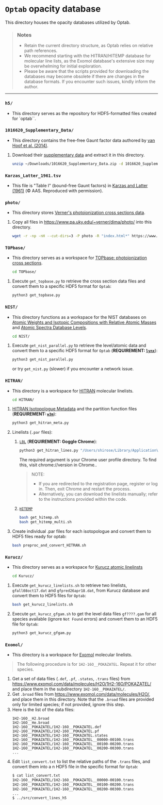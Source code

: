 # **`Optab` opacity database**

This directory houses the opacity databases utilized by Optab.

> ### Notes
> - Retain the current directory structure, as Optab relies on relative path references.
> - We recommend starting with the HITRAN/HITEMP database for molecular line lists, as the Exomol database's extensive size may be overwhelming for initial exploration.
> - Please be aware that the scripts provided for downloading the databases may become obsolete if there are changes in the database formats. If you encounter such issues, kindly inform the author.
---
### `h5/`
- This directory serves as the repository for HDF5-formatted files created for `optab``.

### `1016620_Supplementary_Data/`
- This directory contains the free-free Gaunt factor data authored by [van Hoof et al. (2014)](https://academic.oup.com/mnras/article/444/1/420/1016620).
1. Download their [supplementary data](https://academic.oup.com/mnras/article/444/1/420/1016620#supplementary-data) and extract it in this directory.
   ```bash
   unzip ~/Downloads/1016620_Supplementary_Data.zip -d 1016620_Supplementary_Data
   ```

### `Karzas_Latter_1961.tsv`
- This file is "Table I" (bound-free Gaunt factors) in [Karzas and Latter (1961)](http://articles.adsabs.harvard.edu/pdf/1961ApJS....6..167K) (&copy; AAS. Reproduced with permission).

### `photo/`
- This directory stores [Verner's photoionization cross sections data](https://www.pa.uky.edu/~verner/photo.html).
1. Copy all files in https://www.pa.uky.edu/~verner/dima/photo/ into this directory.
   ```bash
   wget -r -np -nH --cut-dirs=3 -P photo -R "index.html*" https://www.pa.uky.edu/~verner/dima/photo/
   ```

### `TOPbase/`
- This directory serves as a workspace for [TOPbase: photoionization cross sections](http://cdsweb.u-strasbg.fr/topbase/xsections.html).
   ```bash
   cd TOPbase/
   ```
1. Execute `get_topbase.py` to retrieve the cross section data files and convert them to a specific HDF5 format for `Optab`:
   ```bash
   python3 get_topbase.py
   ```

### `NIST/`
- This directory functions as a workspace for the NIST databases on [Atomic Weights and Isotopic Compositions with Relative Atomic Masses](https://www.nist.gov/pml/atomic-weights-and-isotopic-compositions-relative-atomic-masses) and [Atomic Spectra Database Levels](https://physics.nist.gov/PhysRefData/ASD/levels_form.html).
   ```bash
   cd NIST/
   ```
1. Execute `get_nist_parallel.py` to retrieve the level/atomic data and convert them to a specific HDF5 format for `Optab` (**REQUIREMENT: [`lynx`](https://lynx.invisible-island.net/)**):
   ```bash
   python3 get_nist_parallel.py
   ```
   or try `get_nist.py` (slower) if you encounter a network issue.

### `HITRAN/`
- This directory is a workspace for [HITRAN](https://hitran.org/) molecular linelists.
   ```bash
   cd HITRAN/
   ```
1. [HITRAN Isotopologue Metadata](https://hitran.org/docs/iso-meta/) and the partition function files (**REQUIREMENT: [`w3m`](https://w3m.sourceforge.net/)**):
   ```bash
   python3 get_hitran_meta.py
   ```
1. Linelists (`.par` files):
   1. [`LBL`](https://hitran.org/lbl/) (**REQUIREMENT: Goggle Chrome**):
      
      ```bash
      python3 get_hitran_lines.py "/Users/shirose/Library/Application\ Support/Google/Chrome/Default"
      ```
      The required argument is your Chrome user profile directory. To find this, visit chrome://version in Chrome..

      >NOTE:
      >- If you are redirected to the registration page, register or log in. Then, exit Chrome and restart the process.
      >- Alternatively, you can download the linelists manually; refer to the instructions provided within the code.
   1. [`HITEMP`](https://hitran.org/hitemp/)
      ```bash
      bash get_hitemp.sh
      bash get_hitemp_multi.sh
      ```
1. Create individual .par files for each isotopologue and convert them to HDF5 files ready for optab:
   ```bash
   bash preproc_and_convert_HITRAN.sh
   ```

### `Kurucz/`
- This directory serves as a workspace for [Kurucz atomic linelinsts](http://kurucz.harvard.edu/linelists.html)
   ```bash
   cd Kurucz/
   ```
1. Execute `get_kurucz_linelists.sh` to retrieve two linelists, `gfall08oct17.dat` and `gfpred26apr18.dat`, from Kurucz database and convert them to HDF5 files for `Optab`:
   ```bash
   bash get_kurucz_linelists.sh
   ```
2. Execute `get_kurucz_gfgam.sh` to get the level data files `gf????.gam` for all species available (ignore `Not Found` errors) and convert them to an HDF5 file for `Optab`:
   ```bash
   python3 get_kurucz_gfgam.py
   ```

### `Exomol/`
- This directory is a workspace for [Exomol](https://www.exomol.com/) molecular linelists. 
> The following procedure is for `1H2-16O__POKAZATEL`. Repeat it for other species.
1. Get a set of data files (`.def`, `.pf`, `.states`, `.trans` files) from https://www.exomol.com/data/molecules/H2O/1H2-16O/POKAZATEL/ and place them in the subdirectory `1H2-16O__POKAZATEL/`.
2. Get `.broad` files from https://www.exomol.com/data/molecules/H2O/, and place them in this directory. Note that the `.broad` files are provided only for limited species; if not provided, ignore this step.
3. Here is the list of the data files:
   ```
   1H2-16O__H2.broad
   1H2-16O__He.broad
   1H2-16O__POKAZATEL/1H2-16O__POKAZATEL.def
   1H2-16O__POKAZATEL/1H2-16O__POKAZATEL.pf
   1H2-16O__POKAZATEL/1H2-16O__POKAZATEL.states
   1H2-16O__POKAZATEL/1H2-16O__POKAZATEL__00000-00100.trans
   1H2-16O__POKAZATEL/1H2-16O__POKAZATEL__00100-00200.trans
   1H2-16O__POKAZATEL/1H2-16O__POKAZATEL__00200-00300.trans
   ...
   ```
4. Edit `list_convert.txt` to list the relative paths of the `.trans` files, and convert them into a n HDF5 file in the specific format for `Optab`:
   ```bash
   $ cat list_convert.txt
   1H2-16O__POKAZATEL/1H2-16O__POKAZATEL__00000-00100.trans
   1H2-16O__POKAZATEL/1H2-16O__POKAZATEL__00100-00200.trans
   1H2-16O__POKAZATEL/1H2-16O__POKAZATEL__00200-00300.trans
   ...
   $ ../src/convert_lines_h5
   ```
